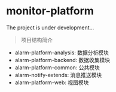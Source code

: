 # monitor-platform
The project is under development...
> 项目结构简介

* alarm-platform-analysis: 数据分析模块
* alarm-platform-backend: 数据收集模块
* alarm-platform-common: 公共模块
* alarm-notify-extends: 消息推送模块
* alarm-platform-web: 视图模块